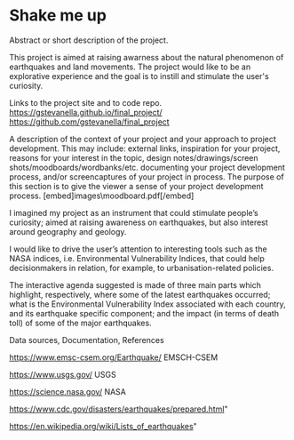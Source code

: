 # Shake me up

Abstract or short description of the project.

This project is aimed at raising awarness about the natural phenomenon of earthquakes and land movements. 
The project would like to be an explorative experience and the goal is to instill and stimulate the user's curiosity.

Links to the project site and to code repo.
https://gstevanella.github.io/final_project/
https://github.com/gstevanella/final_project


A description of the context of your project and your approach to project development. This may include: external links, inspiration for your project, reasons for your interest in the topic, design notes/drawings/screen shots/moodboards/wordbanks/etc. documenting your project development process, and/or screencaptures of your project in process. The purpose of this section is to give the viewer a sense of your project development process.
[embed]images\moodboard.pdf[/embed]

I imagined my project as an instrument that could stimulate people’s curiosity; aimed at raising awareness on earthquakes, but also interest around geography and geology.

I would like to drive the user’s attention to interesting tools such as the NASA indices, i.e. Environmental Vulnerability Indices, that could help decisionmakers in relation, for example, to urbanisation-related policies. 

The interactive agenda suggested is made of three main parts which highlight, respectively, where some of the latest earthquakes occurred; what is the Environmental Vulnerability Index associated with each country, and its earthquake specific component; and the impact (in terms of death toll) of some of the major earthquakes.


Data sources, Documentation, References

https://www.emsc-csem.org/Earthquake/ EMSCH-CSEM  

https://www.usgs.gov/ USGS

https://science.nasa.gov/ NASA

https://www.cdc.gov/disasters/earthquakes/prepared.html"

https://en.wikipedia.org/wiki/Lists_of_earthquakes" 
             

